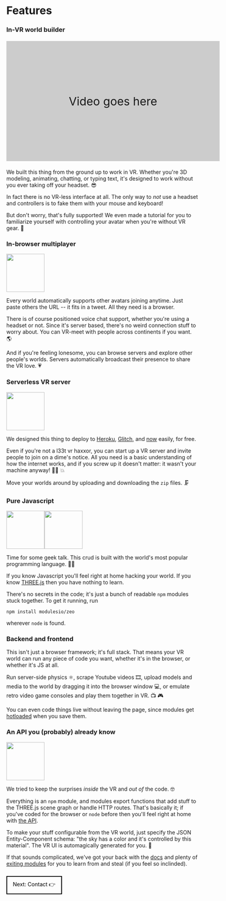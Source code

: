 # Features

### In-VR world builder

<div style="display: flex; background-color: #CCC; width: 560px; height: 315px; margin: 20px 0; justify-content: center; align-items: center; font-size: 30px; font-weight: 400;">Video goes here</div>

We built this thing from the ground up to work in VR. Whether you're 3D modeling, animating, chatting, or typing text, it's designed to work without you ever taking off your headset. &#x1F60E;

In fact there is no VR-less interface at all. The only way to _not_ use a headset and controllers is to fake them with your mouse and keyboard!

But don't worry, that's fully supported! We even made a tutorial for you to familiarize yourself with controlling your avatar when you're without VR gear. &#x1F50C;

### In-browser multiplayer

<img src="/img/minecraft.svg" width=100 height=100>

Every world automatically supports other avatars joining anytime. Just paste others the URL -- it fits in a tweet. All they need is a browser.

There is of course positioned voice chat support, whether you're using a headset or not. Since it's server based, there's no weird connection stuff to worry about. You can VR-meet with people across continents if you want. &#x1F30E;

And if you're feeling lonesome, you can browse servers and explore other people's worlds. Servers automatically broadcast their presence to share the VR love. &#x1F497;

### Serverless VR server

<img src="/img/google-chrome.svg" width=100 height=100>

We designed this thing to deploy to [Heroku](https://heroku.com/), [Glitch](https://glitch.com/), and [now](https://zeit.co/now) easily, for free.

Even if you're not a l33t vr haxxor, you can start up a VR server and invite people to join on a dime's notice. All you need is a basic understanding of how the internet works, and if you screw up it doesn't matter: it wasn't your machine anyway! &#x1F468;&#x200D;&#x1F52C; &#x1F4A5;

Move your worlds around by uploading and downloading the `zip` files. &#x1F5DC;

### Pure Javascript

<div style="display: flex;"?>
  <img src="/img/nodejs.svg" width=100 height=100>
  <img src="/img/npm.svg" width=100 height=100>
</div>

Time for some geek talk. This crud is built with the world's most popular programming language. &#x1F468;&#x200D;&#x1F4BB;

If you know Javascript you'll feel right at home hacking your world. If you know [THREE.js](https://threejs.org/) then you have nothing to learn.

There's no secrets in the code; it's just a bunch of readable `npm` modules stuck together. To get it running, run

```
npm install modulesio/zeo
```

wherever `node` is found.

### Backend and frontend

This isn't just a browser framework; it's full stack. That means your VR world can run any piece of code you want, whether it's in the browser, or whether it's JS at all.

Run server-side physics &#x269B;, scrape Youtube videos &#x1F39E;, upload models and media to the world by dragging it into the browser window &#x1F4BB;, or emulate retro video game consoles and play them together in VR. &#x1F4FA; &#x1F3AE;

You can even code things live without leaving the page, since modules get [hotloaded](https://en.wikipedia.org/wiki/Hot_swapping) when you save them.

### An API you (probably) already know

<img src="/img/github-circle.svg" width=100 height=100>

We tried to keep the surprises _inside_ the VR and _out of_ the code. &#x1F913;

Everything is an `npm` module, and modules export functions that add stuff to the THREE.js scene graph or handle HTTP routes. That's basically it; if you've coded for the browser or `node` before then you'll feel right at home with [the API](/docs/api).

To make your stuff configurable from the VR world, just specify the JSON Entity-Component schema: "the sky has a color and it's controlled by this material". The VR UI is automagically generated for you. &#x1F984;

If that sounds complicated, we've got your back with the [docs](/docs/api) and plenty of [exiting modules](/modules) for you to learn from and steal (if you feel so inclinded).

<a href="/docs/contact" style="display: inline-flex; margin: 10px 0; padding: 10px 15px; border: 2px solid; color: #000; font-weight: 400; text-decoration: none; justify-content: center; align-items: center;">Next: Contact &#x1F449;</a>
